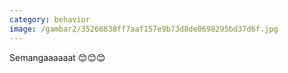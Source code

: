 ```yaml
---
category: behavior
image: /gambar2/35266838ff7aaf157e9b73d8de0698295bd37d6f.jpg
---
```


Semangaaaaaat 😊😊😊
